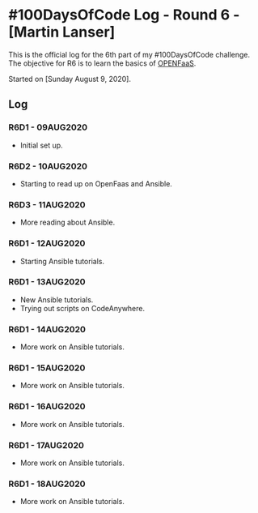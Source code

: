 # #100DaysOfCode Log - Round 6 - [Martin Lanser]

This is the official log for the 6th part of my #100DaysOfCode challenge. The objective for R6 is to learn the basics of [OPENFaaS](https://www.openfaas.com).

Started on [Sunday August 9, 2020].

## Log

### R6D1 - 09AUG2020
* Initial set up.

### R6D2 - 10AUG2020
* Starting to read up on OpenFaas and Ansible.

### R6D3 - 11AUG2020
* More reading about Ansible.

### R6D1 - 12AUG2020
* Starting Ansible tutorials.

### R6D1 - 13AUG2020
* New Ansible tutorials.
* Trying out scripts on CodeAnywhere.

### R6D1 - 14AUG2020
* More work on Ansible tutorials.

### R6D1 - 15AUG2020
* More work on Ansible tutorials.

### R6D1 - 16AUG2020
* More work on Ansible tutorials.

### R6D1 - 17AUG2020
* More work on Ansible tutorials.

### R6D1 - 18AUG2020
* More work on Ansible tutorials.
